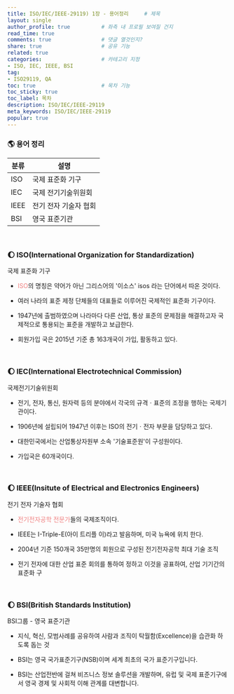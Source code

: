 ```yaml
---
title: ISO/IEC/IEEE-29119) 1장 - 용어정리     # 제목
layout: single                
author_profile: true          # 좌측 내 프로필 보여질 건지
read_time: true
comments: true                # 댓글 열것인지?
share: true                   # 공유 기능 
related: true
categories:                   # 카테고리 지정
- ISO, IEC, IEEE, BSI
tag:
- ISO29119, QA
toc: true                     # 목차 기능 
toc_sticky: true
toc_label: 목차  
description: ISO/IEC/IEEE-29119
meta_keywords: ISO/IEC/IEEE-29119
popular: true
---
```



### 🌎 **용어 정리** 
|분류|설명|
|---|---|
|ISO|국제 표준화 기구|
|IEC|국제 전기기술위원회|
|IEEE|전기 전자 기술자 협회|
|BSI|영국 표준기관|

<br/>

### 🌔 **ISO(International Organization for Standardization)**

국제 표준화 기구 

- <span style="color:#F08080">ISO</span>의 명칭은 약어가 아닌 그리스어의 '이소스' isos 라는 단어에서 따온 것이다.

- 여러 나라의 표준 제정 단체들의 대표들로 이루어진 국제적인 표준화 기구이다. 

- 1947년에 출범하였으며 나라마다 다른 산업, 통상 표준의 문제점을 해결하고자 
국제적으로 통용되는 표준을 개발하고 보급한다. 

- 회원가입 국은 2015년 기준 총 163개국이 가입, 활동하고 있다.

<br/>

### 🌔 **IEC(International Electrotechnical Commission)**
국제전기기술위원회 

- 전기, 전자, 통신, 원자력 등의 분야에서 각국의 규격ㆍ표준의 조정을 행하는 국제기관이다.

- 1906년에 설립되어 1947년 이후는 ISO의 전기ㆍ전자 부문을 담당하고 있다. 

- 대한민국에서는 산업통상자원부 소속 '기술표준원'이 구성원이다. 

- 가입국은 60개국이다. 

<br/>

### 🌔 **IEEE(Insitute of Electrical and Electronics Engineers)**
전기 전자 기술자 협회 

- <span style="color:#F08080">전기전자공학 전문가</span>들의 국제조직이다. 

- IEEE는 I-Triple-E(아이 트리플 이)라고 발음하며, 미국 뉴욕에 위치 한다.

- 2004년 기준 150개국 35만명의 회원으로 구성된 전기전자공학 최대 기술 조직 

- 전기 전자에 대한 산업 표준 회의를 통하여 정하고 이것을 공표하여, 산업 기기간의 표준화 구


<br/>

### 🌔 **BSI(British Standards Institution)**

BSI그룹 - 영국 표준기관 

- 지식, 혁신, 모범사례를 공유하여 사람과 조직이 탁월함(Excellence)을 습관화 하도록 돕는 것

- BSI는 영국 국가표준기구(NSB)이며 세계 최초의 국가 표준기구입니다. 

- BSI는 산업전반에 걸쳐 비즈니스 정보 솔루션을 개발하며,
유럽 및 국제 표준기구에서 영국 경제 및 사회적 이해 관계를 대변합니다.